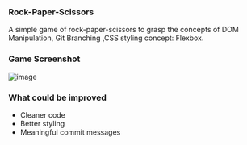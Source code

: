 ### Rock-Paper-Scissors
A simple game of rock-paper-scissors to grasp the concepts of DOM Manipulation, Git Branching ,CSS styling concept: Flexbox.

### Game Screenshot
![image](https://github.com/AJAHN1999/rock-paper-scissors/assets/103020052/571d55d0-0498-41aa-993d-d9f6ea9b175d)

### What could be improved
* Cleaner code
* Better styling
* Meaningful commit messages

